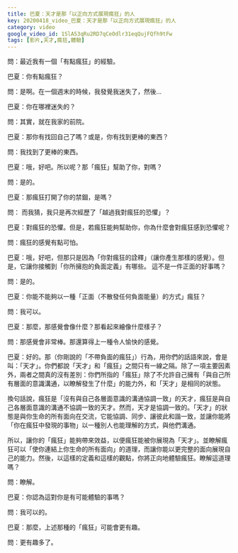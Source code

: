```yaml
---
title: 巴夏：天才是那「以正向方式展現瘋狂」的人
key: 20200418_video_巴夏：天才是那「以正向方式展現瘋狂」的人
category: video
google_video_id: 1SlA53qRu2RD7qCeOdlr31eqQujFQfh9tFw
tags: [影片,天才,瘋狂,體驗]
---
```


問：最近我有一個「有點瘋狂」的經驗。

巴夏：你有點瘋狂？

問：是啊。在一個週末的時候，我發覺我迷失了，然後…

巴夏：你在哪裡迷失的？

問：其實，就在我家的前院。

巴夏：那你有找回自己了嗎？或是，你有找到更棒的東西？

問：我找到了更棒的東西。

巴夏：哦，好吧。所以呢？那「瘋狂」幫助了你，對嗎？

問：是的。

巴夏：那瘋狂打開了你的禁錮，是嗎？

問： 而我猜，我只是再次經歷了「越過我對瘋狂的恐懼」？

巴夏：對瘋狂的恐懼。但是，若瘋狂能夠幫助你，你為什麼會對瘋狂感到恐懼呢？

問：瘋狂的感覺有點可怕。

巴夏：哦，好吧，但那只是因為「你對瘋狂的詮釋」（讓你產生那樣的感覺）。但是，它讓你接觸到「你所擁抱的負面定義」有哪些。 這不是一件正面的好事嗎？

問：是的。

巴夏：你能不能夠以一種「正面（不散發任何負面能量）的方式」瘋狂？

問：我可以。

巴夏：那麼，那感覺會像什麼？那看起來繪像什麼樣子？

問：那感覺會非常棒。那還算得上一種令人愉快的感覺。

巴夏：好的。那（你剛說的「不帶負面的瘋狂」）行為，用你們的話語來說，會是叫：「天才」。你們都說「天才」和「瘋狂」之間只有一線之隔。除了一項主要因素外，兩者之間真的沒有差別：你們所指的「瘋狂」除了不允許自己擁有「與自己所有層面的意識溝通，以瞭解發生了什麼」的能力外，和「天才」是相同的狀態。

換句話說，瘋狂是「沒有與自己各層面意識的溝通協調一致」的天才，瘋狂是與自己各層面意識的溝通不協調一致的天才。然而，天才是協調一致的。「天才」的狀態是與你生命的所有面向在交流，它能協調、同步、讓彼此和諧一致，並讓你能將「你在瘋狂中發現的事物」以一種別人也能理解的方式，與他們溝通。

所以，讓你的「瘋狂」能夠帶來效益，以便瘋狂能被你展現為「天才」。並瞭解瘋狂可以「使你連結上你生命的所有面向」的道理，而讓你能以更完整的面向展現自己的能力。然後，以這樣的定義和這樣的觀點，你將正向地體驗瘋狂。瞭解這道理嗎？

問：瞭解。

巴夏：你認為這對你是有可能體驗的事嗎？

問：我可以的。

巴夏：那麼，上述那種的「瘋狂」可能會更有趣。

問：更有趣多了。
